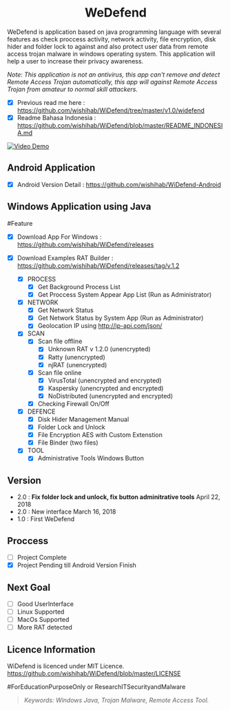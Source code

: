 <h1 align="center">WeDefend</h1> 

WeDefend is application based on java programming language with several features as check proccess activity, network activity, file encryption, disk hider and folder lock to against and also protect user data from remote access trojan malware in windows operating system. This application will help a user to increase their privacy awareness.

*Note: This application is not an antivirus, this app can't remove and detect Remote Access Trojan automatically, this app will against Remote Access Trojan from amateur to normal skill attackers.*

- [x] Previous read me here : https://github.com/wishihab/WiDefend/tree/master/v1.0/widefend
- [x] Readme Bahasa Indonesia : https://github.com/wishihab/WiDefend/blob/master/README_INDONESIA.md

[![Video Demo](https://github.com/wishihab/WiDefend/blob/master/wedefend-youtube.PNG)](https://www.youtube.com/embed/QCPqa-WPHec) 

## Android Application
- [x] Android Version Detail : https://github.com/wishihab/WiDefend-Android

## Windows Application using Java
#Feature

- [x] Download App For Windows : https://github.com/wishihab/WiDefend/releases
- [x] Download Examples RAT Builder : https://github.com/wishihab/WiDefend/releases/tag/v.1.2

	- [x] PROCESS
		- [x] Get Background Process List
		- [x] Get Proccess System Appear App List (Run as Administrator)
		
	- [x] NETWORK
		- [x] Get Network Status
		- [x] Get Network Status by System App (Run as Administrator)
		- [x] Geolocation IP using http://ip-api.com/json/
		
	- [x] SCAN
		- [x] Scan file offline
			- [x] Unknown RAT v 1.2.0 (unencrypted)
			- [x] Ratty (unencrypted)
			- [x] njRAT (unencrypted)
		- [x] Scan file online
			- [x] VirusTotal (unencrypted and encrypted)
			- [x] Kaspersky (unencrypted and encrypted)
			- [x] NoDistributed (unencrypted and encrypted)
		- [x] Checking Firewall On/Off
		
	- [x] DEFENCE
		- [x] Disk Hider Management Manual
		- [x] Folder Lock and Unlock
		- [x] File Encryption AES with Custom Extenstion
		- [x] File Binder (two files)
	
	- [x] TOOL
		- [x] Administrative Tools Windows Button

## Version
- 2.0 : **Fix folder lock and unlock, fix button adminitrative tools** April 22, 2018
- 2.0 : New interface March 16, 2018
- 1.0 : First WeDefend

## Proccess
- [ ] Project Complete
- [x] Project Pending till Android Version Finish

## Next Goal
- [ ] Good UserInterface
- [ ] Linux Supported
- [ ] MacOs Supported
- [ ] More RAT detected

## Licence Information
WiDefend is licenced under MIT Licence. https://github.com/wishihab/WiDefend/blob/master/LICENSE

#ForEducationPurposeOnly or ResearchITSecurityandMalware

> *Keywords: Windows Java, Trojan Malware, Remote Access Tool.*

